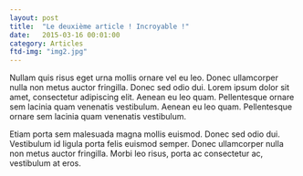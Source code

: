 ```yaml
---
layout: post
title:  "Le deuxième article ! Incroyable !"
date:   2015-03-16 00:01:00
category: Articles
ftd-img: "img2.jpg"
---
```

Nullam quis risus eget urna mollis ornare vel eu leo. Donec ullamcorper nulla non metus auctor fringilla. Donec sed odio dui. Lorem ipsum dolor sit amet, consectetur adipiscing elit. Aenean eu leo quam. Pellentesque ornare sem lacinia quam venenatis vestibulum. Aenean eu leo quam. Pellentesque ornare sem lacinia quam venenatis vestibulum.

Etiam porta sem malesuada magna mollis euismod. Donec sed odio dui. Vestibulum id ligula porta felis euismod semper. Donec ullamcorper nulla non metus auctor fringilla. Morbi leo risus, porta ac consectetur ac, vestibulum at eros.
